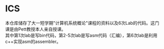 # ICS
本仓库储存了大一短学期"计算机系统概论"课程的资料以及6次Lab的代码。这门课是由Pett教授本人亲自授课。\
其中第1次lab是写bin代码，第2-5次lab是写asm代码（汇编），第6次lab是利用c++实现asm的assembler。
